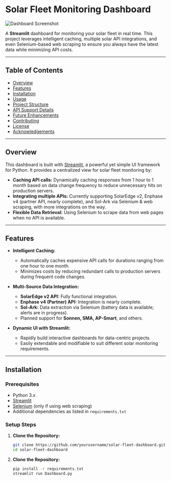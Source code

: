 # Solar Fleet Monitoring Dashboard

![Dashboard Screenshot](https://github.com/user-attachments/assets/22b17fd1-0431-4813-90ca-c010ec9318f9)

A **Streamlit** dashboard for monitoring your solar fleet in real time. This project leverages intelligent caching, multiple solar API integrations, and even Selenium-based web scraping to ensure you always have the latest data while minimizing API costs.

---

## Table of Contents

- [Overview](#overview)
- [Features](#features)
- [Installation](#installation)
- [Usage](#usage)
- [Project Structure](#project-structure)
- [API Support Details](#api-support-details)
- [Future Enhancements](#future-enhancements)
- [Contributing](#contributing)
- [License](#license)
- [Acknowledgements](#acknowledgements)

---

## Overview

This dashboard is built with [Streamlit](https://streamlit.io/), a powerful yet simple UI framework for Python. It provides a centralized view for solar fleet monitoring by:

- **Caching API calls:** Dynamically caching responses from 1 hour to 1 month based on data change frequency to reduce unnecessary hits on production servers.
- **Integrating multiple APIs:** Currently supporting SolarEdge v2, Enphase v4 (partner API, nearly complete), and Sol-Ark via Selenium & web scraping, with more integrations on the way.
- **Flexible Data Retrieval:** Using Selenium to scrape data from web pages when no API is available.

---

## Features

- **Intelligent Caching:**
  - Automatically caches expensive API calls for durations ranging from one hour to one month.
  - Minimizes costs by reducing redundant calls to production servers during frequent code changes.
  
- **Multi-Source Data Integration:**
  - **SolarEdge v2 API:** Fully functional integration.
  - **Enphase v4 (Partner) API:** Integration is nearly complete.
  - **Sol-Ark:** Data extraction via Selenium (battery data is available; alerts are in progress).
  - Planned support for **Sonnen, SMA, AP-Smart**, and others.

- **Dynamic UI with Streamlit:**
  - Rapidly build interactive dashboards for data-centric projects.
  - Easily extendable and modifiable to suit different solar monitoring requirements.

---

## Installation

### Prerequisites

- Python 3.x
- [Streamlit](https://streamlit.io/)
- [Selenium](https://www.selenium.dev/) (only if using web scraping)
- Additional dependencies as listed in `requirements.txt`

### Setup Steps

1. **Clone the Repository:**

   ```bash
   git clone https://github.com/yourusername/solar-fleet-dashboard.git
   cd solar-fleet-dashboard


2. **Clone the Repository:**

   ```bash
   pip install -r requirements.txt
   streamlit run Dashboard.py